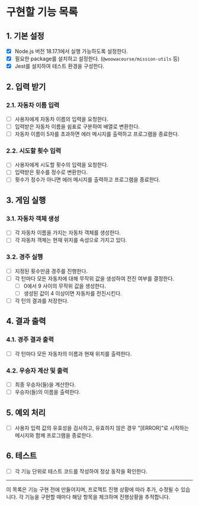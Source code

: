 # 구현할 기능 목록

## 1. 기본 설정

- [x] Node.js 버전 18.17.1에서 실행 가능하도록 설정한다.
- [x] 필요한 package를 설치하고 설정한다. (`@woowacourse/mission-utils` 등)
- [x] Jest를 설치하여 테스트 환경을 구성한다.

## 2. 입력 받기

### 2.1. 자동차 이름 입력

- [ ] 사용자에게 자동차 이름의 입력을 요청한다.
- [ ] 입력받은 자동차 이름을 쉼표로 구분하여 배열로 변환한다.
- [ ] 자동차 이름이 5자를 초과하면 에러 메시지를 출력하고 프로그램을 종료한다.

### 2.2. 시도할 횟수 입력

- [ ] 사용자에게 시도할 횟수의 입력을 요청한다.
- [ ] 입력받은 횟수를 정수로 변환한다.
- [ ] 횟수가 정수가 아니면 에러 메시지를 출력하고 프로그램을 종료한다.

## 3. 게임 실행

### 3.1. 자동차 객체 생성

- [ ] 각 자동차 이름을 가지는 자동차 객체를 생성한다.
- [ ] 각 자동차 객체는 현재 위치를 속성으로 가지고 있다.

### 3.2. 경주 실행

- [ ] 지정된 횟수만큼 경주를 진행한다.
- [ ] 각 턴마다 모든 자동차에 대해 무작위 값을 생성하여 전진 여부를 결정한다.
  - [ ] 0에서 9 사이의 무작위 값을 생성한다.
  - [ ] 생성된 값이 4 이상이면 자동차를 전진시킨다.
- [ ] 각 턴의 결과를 저장한다.

## 4. 결과 출력

### 4.1. 경주 결과 출력

- [ ] 각 턴마다 모든 자동차의 이름과 현재 위치를 출력한다.

### 4.2. 우승자 계산 및 출력

- [ ] 최종 우승자(들)을 계산한다.
- [ ] 우승자(들)의 이름을 출력한다.

## 5. 예외 처리

- [ ] 사용자 입력 값의 유효성을 검사하고, 유효하지 않은 경우 "[ERROR]"로 시작하는 메시지와 함께 프로그램을 종료한다.

## 6. 테스트

- [ ] 각 기능 단위로 테스트 코드를 작성하여 정상 동작을 확인한다.

---

이 목록은 기능 구현 전에 만들어지며, 프로젝트 진행 상황에 따라 추가, 수정될 수 있습니다. 각 기능을 구현할 때마다 해당 항목을 체크하며 진행상황을 추적합니다.
